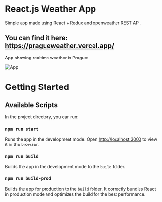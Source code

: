 # React.js Weather App
Simple app made using React + Redux and openweather REST API.

## You can find it here: https://pragueweather.vercel.app/

App showing realtime weather in Prague:

![App](https://user-images.githubusercontent.com/64366037/145673594-b29dd9d6-66ff-4bd4-9300-ab908e363355.png)

# Getting Started

## Available Scripts

In the project directory, you can run:

### `npm run start`

Runs the app in the development mode.
Open [http://localhost:3000](http://localhost:3000) to view it in the browser.

### `npm run build`

Builds the app in the development mode to the `build` folder.

### `npm run build-prod`

Builds the app for production to the `build` folder.
It correctly bundles React in production mode and optimizes the build for the best performance.
